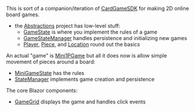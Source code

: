 This is sort of a companion/iteration of [CardGameSDK](https://github.com/adamfoneil/CardGameSDK) for making 2D online board games.
- the [Abstractions](https://github.com/adamfoneil/BoardGameSDK/tree/master/Abstractions) project has low-level stuff:
  - [GameState](https://github.com/adamfoneil/BoardGameSDK/blob/master/Abstractions/GameState.cs) is where you implement the rules of a game
  - [GameStateManager](https://github.com/adamfoneil/BoardGameSDK/blob/master/Abstractions/GameStateManager.cs) handles persistence and initializing new games
  - [Player](https://github.com/adamfoneil/BoardGameSDK/blob/master/Abstractions/Player.cs), [Piece](https://github.com/adamfoneil/BoardGameSDK/blob/master/Abstractions/Piece.cs), and [Location](https://github.com/adamfoneil/BoardGameSDK/blob/master/Abstractions/Location.cs) round out the basics

An actual "game" is [Mini1PGame](https://github.com/adamfoneil/BoardGameSDK/tree/master/BlazorApp/Components/Games/Mini1PGame) but all it does now is allow simple movement of pieces around a board:
- [MiniGameState](https://github.com/adamfoneil/BoardGameSDK/blob/master/BlazorApp/Components/Games/Mini1PGame/MiniGameState.cs) has the rules
- [StateManager](https://github.com/adamfoneil/BoardGameSDK/blob/master/BlazorApp/Components/Games/Mini1PGame/StateManager.cs) implements game creation and persistence

The core Blazor components:
- [GameGrid](https://github.com/adamfoneil/BoardGameSDK/blob/master/BlazorApp/Components/GameGrid.razor) displays the game and handles click events
